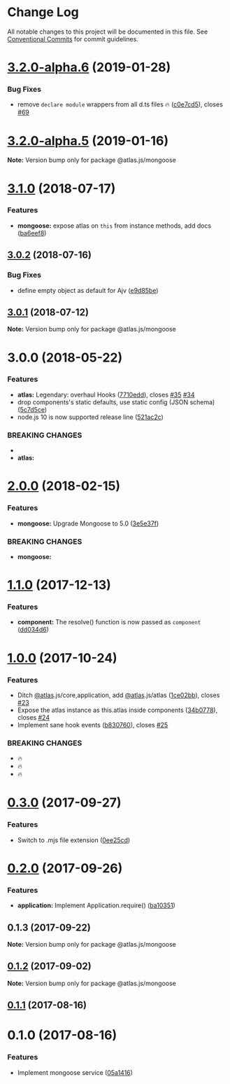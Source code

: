 # Change Log

All notable changes to this project will be documented in this file.
See [Conventional Commits](https://conventionalcommits.org) for commit guidelines.

# [3.2.0-alpha.6](https://github.com/strvcom/atlas.js/compare/@atlas.js/mongoose@3.2.0-alpha.5...@atlas.js/mongoose@3.2.0-alpha.6) (2019-01-28)


### Bug Fixes

* remove `declare module` wrappers from all d.ts files 🔥 ([c0e7cd5](https://github.com/strvcom/atlas.js/commit/c0e7cd5)), closes [#69](https://github.com/strvcom/atlas.js/issues/69)





# [3.2.0-alpha.5](https://github.com/strvcom/atlas.js/compare/@atlas.js/mongoose@3.2.0-alpha.4...@atlas.js/mongoose@3.2.0-alpha.5) (2019-01-16)

**Note:** Version bump only for package @atlas.js/mongoose





<a name="3.1.0"></a>
# [3.1.0](https://github.com/strvcom/atlas.js/compare/@atlas.js/mongoose@3.0.2...@atlas.js/mongoose@3.1.0) (2018-07-17)


### Features

* **mongoose:** expose atlas on `this` from instance methods, add docs ([ba6eef8](https://github.com/strvcom/atlas.js/commit/ba6eef8))




<a name="3.0.2"></a>
## [3.0.2](https://github.com/strvcom/atlas.js/compare/@atlas.js/mongoose@3.0.1...@atlas.js/mongoose@3.0.2) (2018-07-16)


### Bug Fixes

* define empty object as default for Ajv ([e9d85be](https://github.com/strvcom/atlas.js/commit/e9d85be))




<a name="3.0.1"></a>
## [3.0.1](https://github.com/strvcom/atlas.js/compare/@atlas.js/mongoose@3.0.0...@atlas.js/mongoose@3.0.1) (2018-07-12)




**Note:** Version bump only for package @atlas.js/mongoose

<a name="3.0.0"></a>
# 3.0.0 (2018-05-22)


### Features

* **atlas:** Legendary: overhaul Hooks ([7710edd](https://github.com/strvcom/atlas.js/commit/7710edd)), closes [#35](https://github.com/strvcom/atlas.js/issues/35) [#34](https://github.com/strvcom/atlas.js/issues/34)
* drop components's static defaults, use static config (JSON schema) ([5c7d5ce](https://github.com/strvcom/atlas.js/commit/5c7d5ce))
* node.js 10 is now supported release line ([521ac2c](https://github.com/strvcom/atlas.js/commit/521ac2c))


### BREAKING CHANGES

* 
* **atlas:** 




<a name="2.0.0"></a>
# [2.0.0](https://github.com/strvcom/atlas.js/compare/@atlas.js/mongoose@1.1.0...@atlas.js/mongoose@2.0.0) (2018-02-15)


### Features

* **mongoose:** Upgrade Mongoose to 5.0 ([3e5e37f](https://github.com/strvcom/atlas.js/commit/3e5e37f))


### BREAKING CHANGES

* **mongoose:** 




<a name="1.1.0"></a>
# [1.1.0](https://github.com/strvcom/atlas.js/compare/@atlas.js/mongoose@1.0.1...@atlas.js/mongoose@1.1.0) (2017-12-13)


### Features

* **component:** The resolve() function is now passed as `component` ([dd034d6](https://github.com/strvcom/atlas.js/commit/dd034d6))




<a name="1.0.0"></a>
# [1.0.0](https://github.com/strvcom/atlas.js/compare/@atlas.js/mongoose@0.3.0...@atlas.js/mongoose@1.0.0) (2017-10-24)


### Features

* Ditch [@atlas](https://github.com/atlas).js/core,application, add [@atlas](https://github.com/atlas).js/atlas ([1ce02bb](https://github.com/strvcom/atlas.js/commit/1ce02bb)), closes [#23](https://github.com/strvcom/atlas.js/issues/23)
* Expose the atlas instance as this.atlas inside components ([34b0778](https://github.com/strvcom/atlas.js/commit/34b0778)), closes [#24](https://github.com/strvcom/atlas.js/issues/24)
* Implement sane hook events ([b830760](https://github.com/strvcom/atlas.js/commit/b830760)), closes [#25](https://github.com/strvcom/atlas.js/issues/25)


### BREAKING CHANGES

* 🔥
* 🔥
* 🔥




<a name="0.3.0"></a>
# [0.3.0](https://github.com/strvcom/atlas.js/compare/@atlas.js/mongoose@0.2.0...@atlas.js/mongoose@0.3.0) (2017-09-27)


### Features

* Switch to .mjs file extension ([0ee25cd](https://github.com/strvcom/atlas.js/commit/0ee25cd))




<a name="0.2.0"></a>
# [0.2.0](https://github.com/strvcom/atlas.js/compare/@atlas.js/mongoose@0.1.3...@atlas.js/mongoose@0.2.0) (2017-09-26)


### Features

* **application:** Implement Application.require() ([ba10351](https://github.com/strvcom/atlas.js/commit/ba10351))




<a name="0.1.3"></a>
## 0.1.3 (2017-09-22)




**Note:** Version bump only for package @atlas.js/mongoose

<a name="0.1.2"></a>
## [0.1.2](https://github.com/strvcom/atlas.js/compare/@atlas.js/mongoose@0.1.1...@atlas.js/mongoose@0.1.2) (2017-09-02)




**Note:** Version bump only for package @atlas.js/mongoose

<a name="0.1.1"></a>
## [0.1.1](https://github.com/strvcom/atlas.js/compare/@atlas.js/mongoose@0.1.0...@atlas.js/mongoose@0.1.1) (2017-08-16)




<a name="0.1.0"></a>
# 0.1.0 (2017-08-16)


### Features

* Implement mongoose service ([05a1416](https://github.com/strvcom/atlas.js/commit/05a1416))
